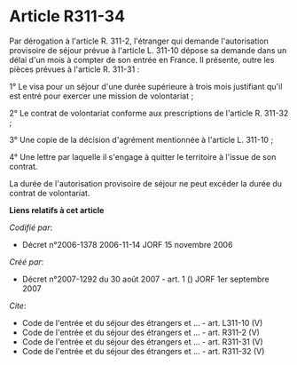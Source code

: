 # Article R311-34

Par dérogation à l'article R. 311-2, l'étranger qui demande l'autorisation provisoire de séjour prévue à l'article L. 311-10
dépose sa demande dans un délai d'un mois à compter de son entrée en France. Il présente, outre les pièces prévues à
l'article R. 311-31 : 

1° Le visa pour un séjour d'une durée supérieure à trois mois justifiant qu'il est entré pour exercer une mission de
volontariat ; 

2° Le contrat de volontariat conforme aux prescriptions de l'article R. 311-32 ; 

3° Une copie de la décision d'agrément mentionnée à l'article L. 311-10 ; 

4° Une lettre par laquelle il s'engage à quitter le territoire à l'issue de son contrat. 

La durée de l'autorisation provisoire de séjour ne peut excéder la durée du contrat de volontariat.

**Liens relatifs à cet article**

_Codifié par_:

  - Décret n°2006-1378 2006-11-14 JORF 15 novembre 2006

_Créé par_:

  - Décret n°2007-1292 du 30 août 2007 - art. 1 () JORF 1er septembre 2007

_Cite_:

  - Code de l'entrée et du séjour des étrangers et ... - art. L311-10 (V)
  - Code de l'entrée et du séjour des étrangers et ... - art. R311-2 (V)
  - Code de l'entrée et du séjour des étrangers et ... - art. R311-31 (V)
  - Code de l'entrée et du séjour des étrangers et ... - art. R311-32 (V)
